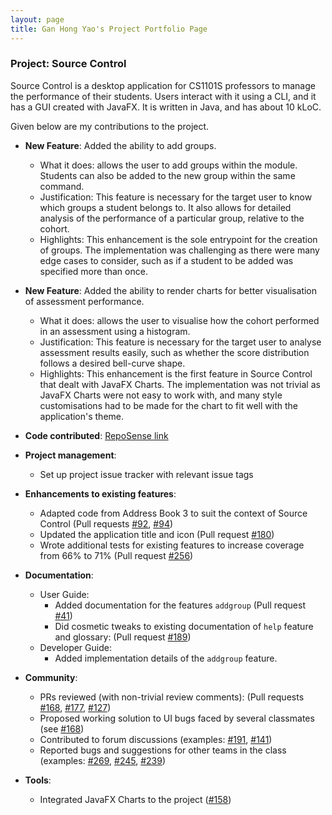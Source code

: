 ```yaml
---
layout: page
title: Gan Hong Yao's Project Portfolio Page
---
```


### Project: Source Control

Source Control is a desktop application for CS1101S professors to manage the performance of their students. Users interact with it using a CLI, and it has a GUI created with JavaFX. It is written in Java, and has about 10 kLoC.

Given below are my contributions to the project.

* **New Feature**: Added the ability to add groups.
    * What it does: allows the user to add groups within the module. Students can also be added to the new group within the same command.
    * Justification: This feature is necessary for the target user to know which groups a student belongs to. It also allows for detailed analysis of the performance of a particular group, relative to the cohort.
    * Highlights: This enhancement is the sole entrypoint for the creation of groups. The implementation  was challenging as there were many edge cases to consider, such as if a student to be added was specified more than once.

* **New Feature**: Added the ability to render charts for better visualisation of assessment performance.
  * What it does: allows the user to visualise how the cohort performed in an assessment using a histogram.
  * Justification: This feature is necessary for the target user to analyse assessment results easily, such as whether the score distribution follows a desired bell-curve shape.
  * Highlights: This enhancement is the first feature in Source Control that dealt with JavaFX Charts. The implementation was not trivial as JavaFX Charts were not easy to work with, and many style customisations had to be made for the chart to fit well with the application's theme.

* **Code contributed**: [RepoSense link](https://nus-cs2103-ay2122s1.github.io/tp-dashboard/?search=ganhongyao)

* **Project management**:
    * Set up project issue tracker with relevant issue tags

* **Enhancements to existing features**:
  * Adapted code from Address Book 3 to suit the context of Source Control (Pull requests [\#92](https://github.com/AY2122S1-CS2103T-W08-2/tp/pull/92), [\#94](https://github.com/AY2122S1-CS2103T-W08-2/tp/pull/94))
  * Updated the application title and icon (Pull request [\#180](https://github.com/AY2122S1-CS2103T-W08-2/tp/pull/180))
  * Wrote additional tests for existing features to increase coverage from 66% to 71% (Pull request [\#256](https://github.com/AY2122S1-CS2103T-W08-2/tp/pull/256))

* **Documentation**:
    * User Guide:
        * Added documentation for the features `addgroup` (Pull request [\#41](https://github.com/AY2122S1-CS2103T-W08-2/tp/pull/41))
        * Did cosmetic tweaks to existing documentation of `help` feature and glossary: (Pull request [\#189](https://github.com/AY2122S1-CS2103T-W08-2/tp/pull/189))
    * Developer Guide:
        * Added implementation details of the `addgroup` feature.

* **Community**:
    * PRs reviewed (with non-trivial review comments): (Pull requests [\#168](https://github.com/AY2122S1-CS2103T-W08-2/tp/pull/168), [\#177](https://github.com/AY2122S1-CS2103T-W08-2/tp/pull/177), [\#127](https://github.com/AY2122S1-CS2103T-W08-2/tp/pull/127))
    * Proposed working solution to UI bugs faced by several classmates (see [\#168](https://github.com/nus-cs2103-AY2122S1/forum/issues/168))
    * Contributed to forum discussions (examples: [\#191](https://github.com/nus-cs2103-AY2122S1/forum/issues/191), [\#141](https://github.com/nus-cs2103-AY2122S1/forum/issues/141))
    * Reported bugs and suggestions for other teams in the class (examples: [\#269](https://github.com/AY2122S1-CS2103T-F13-3/tp/issues/269), [#245](https://github.com/AY2122S1-CS2103T-F13-3/tp/issues/245), [\#239](https://github.com/AY2122S1-CS2103T-F13-3/tp/issues/239))

* **Tools**:
    * Integrated JavaFX Charts to the project ([\#158](https://github.com/AY2122S1-CS2103T-W08-2/tp/pull/158))



